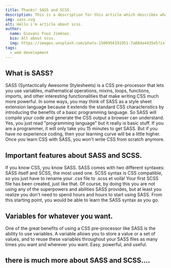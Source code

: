 ```yaml
---
title: Thanks! SASS and SCSS.
description: This is a description for this article which describes what it is about
img: sass.svg
alt: Hello i'm article about scss.
author: 
  name: Giovani Fouz Jiménez.
  bio: All about scss.
  img: https://images.unsplash.com/photo-1506956191951-7a88da4435e5?ixlib=rb-1.2.1&ixid=eyJhcHBfaWQiOjEyMDd9&auto=format&fit=crop&w=800&q=60
tags: 
  - web development
---
```

## What is SASS?

SASS (Syntactically Awesome Stylesheets) is a CSS pre-processor that lets you use variables, mathematical operations, mixins, loops, functions, imports, and other interesting functionalities that make writing CSS much more powerful. In some ways, you may think of SASS as a style sheet extension language because it extends the standard CSS characteristics by introducing the benefits of a basic programming language. So SASS will compile your code and generate the CSS output a browser can understand.
Yes, you just read "programming language" but it really is basic stuff. If you are a programmer, it will only take you 15 minutes to get SASS. But if you have no experience coding, then your learning curve will be a little higher. Once you learn CSS with SASS, you won't write CSS from scratch anymore.

## Important features about SASS and SCSS.

If you know CSS, you know SASS. SASS comes with two different syntaxes: SASS itself and SCSS, the most used one. SCSS syntax is CSS compatible, so you just have to rename your .css file to .scss et voilà! Your first SCSS file has been created, just like that.
Of course, by doing this you are not using any of the superpowers and abilities SASS provides, but at least you realize you don't need to spend hours and hours to start using SASS. From this starting point, you would be able to learn the SASS syntax as you go.

## Variables for whatever you want.

One of the great benefits of using a CSS pre-processor like SASS is the ability to use variables. A variable allows you to store a value or a set of values, and to reuse these variables throughout your SASS files as many times you want and wherever you want. Easy, powerful, and useful. 

## there is much more about SASS and SCSS....


